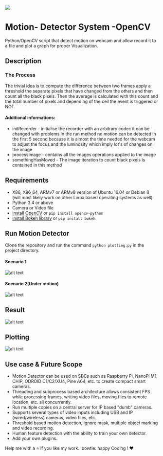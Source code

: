 ![](https://img.shields.io/badge/Made%20with%20%3C3%20in-python-red.svg)

# Motion- Detector System -OpenCV #
Python/OpenCV script that detect motion on webcam and allow record it to a file and plot a graph for proper Visualization.

## Description ##

### The Process  ###

The trivial idea is to compute the difference between two frames apply a threshold the separate pixels that have changed from the others and then count all the black pixels. Then the average is calculated with this count and the total number of pixels and depending of the ceil the event is triggered or NOT.

#### Additional informations: ####
* initRecorder - initialise the recorder with an arbitrary codec it can be changed with problems
in the run method no motion can be detected in the first 5 second because it is almost the time needed for the webcam to adjust the focus and the luminosity which imply lot's of changes on the image
* processImage - contains all the images operations applied to the image
* somethingHasMoved - The image iteration to count black pixels is contained in this method

## Requirements

* X86, X86_64, ARMv7 or ARMv8 version of Ubuntu 16.04 or Debian 8 (will most likely work on other Linux based operating systems as well)
* Python 3.4 or above 
* Camera or Video file
* [Install OpenCV](https://opencv.org/) or `pip install opencv-python`
* [Install Bokeh library](https://bokeh.pydata.org/en/latest/) or `pip install bokeh`

## Run Motion Detector
Clone the repository and run the command `python plotting.py` in the project directory.

#### Scenario 1

![alt text](https://github.com/ashutoshtiwari13/Motion-Detector/blob/master/SS1.png)

#### Scenario 2(Under motion) 

![alt text](https://github.com/ashutoshtiwari13/Motion-Detector/blob/master/SS2.png)

## Result 

![alt text](https://github.com/ashutoshtiwari13/Motion-Detector/blob/master/SS3.png)

## Plotting
![alt text](https://github.com/ashutoshtiwari13/Motion-Detector/blob/master/SS4.png)

## Use case & Future Scope 
* Motion Detector can be used on SBCs such as Raspberry Pi, NanoPi M1, CHIP, ODROID C1/C2/XU4, Pine A64, etc. to create compact smart cameras. 
* Threading and subprocess based architecture allows consistent FPS while processing frames, writing video files, moving files to remote location, etc. all concurrently.
* Run multiple copies on a central server for IP based "dumb" cameras.
* Supports several types of video inputs including USB and IP (wired/wireless) cameras, video files, etc.
* Threshold based motion detection, ignore mask, multiple object marking and video recording.
 * Human feature detection with the ability to train your own detector.
* Add your own plugins.

Help me with a :star: if you like my work. :bowtie:
happy Coding ! :heart:
